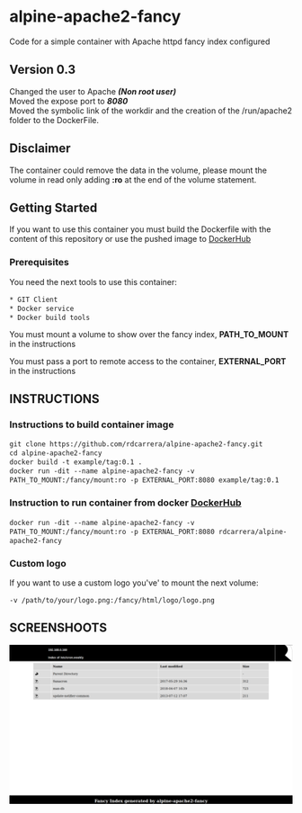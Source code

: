 # alpine-apache2-fancy
Code for a simple container with Apache httpd fancy index configured

## Version 0.3
Changed the user to Apache ___(Non root user)___<br>
Moved the expose port to ___8080___<br>
Moved the symbolic link of the workdir and the creation of the /run/apache2 folder to the DockerFile.

## Disclaimer
The container could remove the data in the volume, please mount the volume in read only adding __:ro__ at the end of the volume statement.  

## Getting Started
If you want to use this container you must build the Dockerfile with the content of this repository or use the pushed image to [DockerHub](https://hub.docker.com/r/rdcarrera/alpine-apache2-fancy/)

### Prerequisites
You need the next tools to use this container:
```
* GIT Client
* Docker service
* Docker build tools
```
You must mount a volume to show over the fancy index,  __PATH_TO_MOUNT__ in the instructions

You must pass a port to remote access to the container,
__EXTERNAL_PORT__ in the instructions

## INSTRUCTIONS
### Instructions to build container image
```
git clone https://github.com/rdcarrera/alpine-apache2-fancy.git
cd alpine-apache2-fancy
docker build -t example/tag:0.1 .
docker run -dit --name alpine-apache2-fancy -v PATH_TO_MOUNT:/fancy/mount:ro -p EXTERNAL_PORT:8080 example/tag:0.1
```
### Instruction to run container from docker [DockerHub](https://hub.docker.com/r/rdcarrera/alpine-apache2-fancy/)

```
docker run -dit --name alpine-apache2-fancy -v PATH_TO_MOUNT:/fancy/mount:ro -p EXTERNAL_PORT:8080 rdcarrera/alpine-apache2-fancy
```

### Custom logo
If you want to use a custom logo you've' to mount the next volume:
```
-v /path/to/your/logo.png:/fancy/html/logo/logo.png
```

## SCREENSHOOTS
![alt text](https://raw.githubusercontent.com/rdcarrera/alpine-apache2-fancy/master/screenshoots/01_screenshoot.png)
